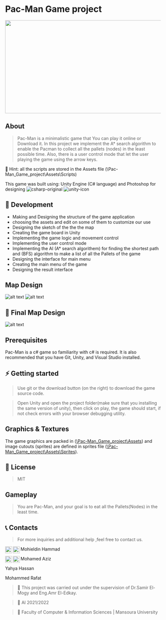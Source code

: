 # Pac-Man Game project
<img src="https://media.githubusercontent.com/media/Mohieldin-Hammad/Pac-Man_Game_project/main/Assets/Sprites/Background.jpg" width="700" height="300">

## About
> Pac-Man is a minimalistic game that You can play it online or Download it. In this project we implement the A* search algorithm to enable the Pacman to collect all the pallets (nodes) in the least possible time. Also, there is a user control mode 
that let the user playing the game using the arrow keys.

💬 Hint: all the scripts are stored in the Assets file (\Pac-Man_Game_project\Assets\Scripts)

This game was built using:
Unity Engine (C# language)
and Photoshop for designing 
![csharp-original](https://user-images.githubusercontent.com/97237706/169622443-e6a48970-9f7b-4513-820b-c624276a28f9.svg)
![unity-icon](https://user-images.githubusercontent.com/97237706/169622405-0deb9de0-f3fc-489c-bac4-a2fbd01a0a64.svg)



## 🔧 Development
* Making and Designing the structure of the game application
* choosing the assets and edit on some of them to customize our use
* Designing the sketch of the the the map
* Creating the game board in Unity
* Implementing the game logic and movement control
* Implementing the user control mode 
* Implementing the AI (A* search algorithem) for finding the shortest path and (BFS) algorithm to make a list of all the Pallets of the game
* Designing the interface for main menu
* Creating the main menu of the game
* Designing the result interface
## Map Design
![alt text](https://media.githubusercontent.com/media/Mohieldin-Hammad/Pac-Man_Game_project/main/Assets/MapDesign/overdraw.JPG?raw=true)
![alt text](https://media.githubusercontent.com/media/Mohieldin-Hammad/Pac-Man_Game_project/main/Assets/MapDesign/wireFrame.JPG?raw=true)

## 👀 Final Map Design
![alt text](https://github.com/Mohieldin-Hammad/Pac-Man_Game_project/blob/main/Assets/MapDesign/gameScene.JPG?raw=true)

## Prerequisites

Pac-Man is a c# game so familiarity with c# is required. It is also recommended that you have Git, Unity, and Visual Studio installed.

## ⚡ Getting started

> Use git or the download button (on the right) to download the game source code.

> Open Unity and open the project folder(make sure that you installing the same version of unity), then
click on play, the game should start, if not check errors with your browser debugging utility.

## Graphics & Textures
The game graphics are packed in ([\Pac-Man_Game_project\Assets](https://github.com/Mohieldin-Hammad/Pac-Man_Game_project/tree/main/Assets)) and image cutouts (sprites) are defined in sprites file ([\Pac-Man_Game_project\Assets\Sprites](https://github.com/Mohieldin-Hammad/Pac-Man_Game_project/tree/main/Assets/Scripts)).

## 📝 License
> MIT

## Gameplay
> You are Pac-Man, and your goal is to eat all the Pallets(Nodes) in the least time.

## 📞 Contacts
> For more inquiries and additional help ,feel free to contact us.

Mohieldin Hammad <a target="_blank" href="https://www.linkedin.com/in/mohieldin-hammad-381900201/">
  <img align="left" alt="LinkdeIN" width="22px" src="https://i.stack.imgur.com/gVE0j.png" />
</a>
<a target="_blank" href="mailto:mohieldin.hammad@gamil.com">
  <img align="left" alt="Gmail" width="22px" src="https://cdn.jsdelivr.net/npm/simple-icons@v3/icons/gmail.svg" />
</a>

Mohamed Aziz <a target="_blank" href="https://www.linkedin.com/in/mohamed-aziz-483321217/">
  <img align="left" alt="LinkdeIN" width="22px" src="https://i.stack.imgur.com/gVE0j.png" />
</a>
<a target="_blank" href="mailto:mohamedazizmahmoud@gmail.com">
  <img align="left" alt="Gmail" width="22px" src="https://cdn.jsdelivr.net/npm/simple-icons@v3/icons/gmail.svg" />
</a>

Yahya Hassan

Mohammed Rafat

> 💪 This project was carried out under the supervision of Dr.Samir El-Mogy and Eng.Amr El-Edkay.

> 🤖 AI 2021/2022

> 🏫 Faculty of Computer & Information Sciences | Mansoura University
